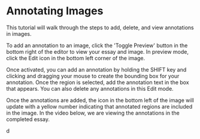 # Annotating Images

This tutorial will walk through the steps to add, delete, and view annotations in images.

To add an annotation to an image, click the 'Toggle Preview' button in the bottom right of the editor to view your essay and image. In preview mode, click the Edit icon in the bottom left corner of the image.

Once activated, you can add an annotation by holding the SHIFT key and clicking and dragging your mouse to create the bounding box for your annotation. Once the region is selected, add the annotation text in the box that appears. You can also delete any annotations in this Edit mode.

<ve-media src="gh:juncture-digital/media/videos/Add_Image_Annotation.gif" no-caption no-info-icon width="60%"></ve-media>

Once the annotations are added, the icon in the bottom left of the image will update with a yellow number indicating that annotated regions are included in the image. In the video below, we are viewing the annotations in the completed essay.

<ve-media src="gh:juncture-digital/media/videos/Delete_Annotation.gif" no-caption no-info-icon width="60%"></ve-media>
 d